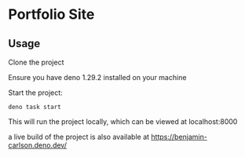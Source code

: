 # Portfolio Site

## Usage

Clone the project

Ensure you have deno 1.29.2 installed on your machine

Start the project:

```
deno task start
```

This will run the project locally, which can be viewed at localhost:8000

a live build of the project is also available at https://benjamin-carlson.deno.dev/
